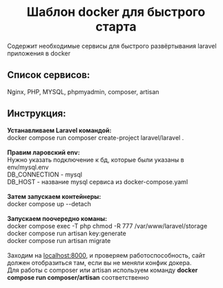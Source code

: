 <h1><center>Шаблон docker для быстрого старта</center></h1>
<p>Содержит необходимые сервисы для быстрого развёртывания laravel приложения в docker</p>
<h2>Список сервисов:</h2>
<p>Nginx, PHP, MYSQL, phpmyadmin, composer, artisan</p>
<h2>Инструкция:</h2>
<b>Устанавливаем Laravel командой:</b><br>
docker compose run composer create-project laravel/laravel .<br>
<br>
<b>Правим ларовский env:</b><br>
Нужно указать подключение к бд, которые были указаны в env/mysql.env<br>
DB_CONNECTION - mysql<br>
DB_HOST - название mysql сервиса из docker-compose.yaml<br>
<br>
<b>Затем запускаем контейнеры:</b><br>
docker compose up --detach<br>
<br>
<b>Запускаем поочередно команы:</b><br>
docker compose exec -T php chmod -R 777 /var/www/laravel/storage<br>
docker compose run artisan key:generate <br>
docker compose run artisan migrate<br>
<br>
Заходим на <a href="http://localhost:8000/" target="_blank">localhost:8000</a>, и проверяем работоспособность, сайт должен отобразиться там, если вы не меняли конфик докера.<br>
Для работы с composer или artisan используем команду <b>docker compose run composer/artisan</b> соответственно
